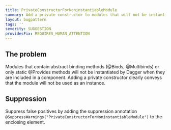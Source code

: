 ```yaml
---
title: PrivateConstructorForNoninstantiableModule
summary: Add a private constructor to modules that will not be instantiated by Dagger.
layout: bugpattern
tags: ''
severity: SUGGESTION
providesFix: REQUIRES_HUMAN_ATTENTION
---
```


<!--
*** AUTO-GENERATED, DO NOT MODIFY ***
To make changes, edit the @BugPattern annotation or the explanation in docs/bugpattern.
-->

## The problem
Modules that contain abstract binding methods (@Binds, @Multibinds) or only static @Provides methods will not be instantiated by Dagger when they are included in a component.  Adding a private constructor clearly conveys that the module will not be used as an instance.

## Suppression
Suppress false positives by adding the suppression annotation `@SuppressWarnings("PrivateConstructorForNoninstantiableModule")` to the enclosing element.
